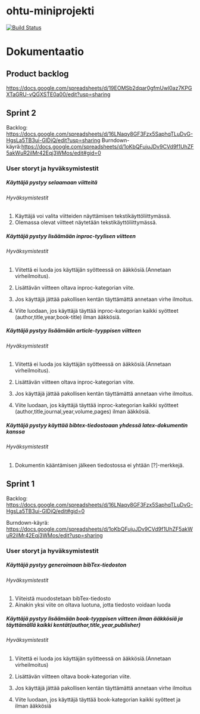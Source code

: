 # ohtu-miniprojekti

[![Build Status](https://travis-ci.org/Hexagon-ohtu2017/ohtu-miniprojekti.svg?branch=master)](https://travis-ci.org/Hexagon-ohtu2017/ohtu-miniprojekti)

# Dokumentaatio

## Product backlog

https://docs.google.com/spreadsheets/d/19EOMSb2dqar0gfmUwl0az7KPGXTaGRU-vQGXSTE0a00/edit?usp=sharing

## Sprint 2

Backlog: https://docs.google.com/spreadsheets/d/16LNaqy8GF3Fzx5SaphqTLuDvG-HgsLa5TB3ui-GIDiQ/edit?usp=sharing
Burndown-käyrä:https://docs.google.com/spreadsheets/d/1oKbQFujuJDv9CVd9f1UhZF5akWuR2iIMr42Eqj3WMos/edit#gid=0

### User storyt ja hyväksymistestit

##### Käyttäjä pystyy selaamaan viitteitä

###### Hyväksymistestit
1. Käyttäjä voi valita viitteiden näyttämisen tekstikäyttöliittymässä.
2. Olemassa olevat viitteet näytetään tekstikäyttöliittymässä.

##### Käyttäjä pystyy lisäämään inproc-tyylisen viitteen

###### Hyväksymistestit
1. Viitettä ei luoda jos käyttäjän syötteessä on ääkkösiä.(Annetaan virheilmoitus).

2. Lisättävän viitteen oltava inproc-kategorian viite.

3. Jos käyttäjä jättää pakollisen kentän täyttämättä annetaan virhe ilmoitus.

4. Viite luodaan, jos käyttäjä täyttää inproc-kategorian kaikki syötteet (author,title,year,book-title) ilman ääkkösiä.

##### Käyttäjä pystyy lisäämään article-tyyppisen viitteen

###### Hyväksymistestit
1. Viitettä ei luoda jos käyttäjän syötteessä on ääkkösiä.(Annetaan virheilmoitus).

2. Lisättävän viitteen oltava inproc-kategorian viite.

3. Jos käyttäjä jättää pakollisen kentän täyttämättä annetaan virhe ilmoitus.

4. Viite luodaan, jos käyttäjä täyttää inproc-kategorian kaikki syötteet (author,title,journal,year,volume,pages) ilman ääkkösiä.

##### Käyttäjä pystyy käyttää bibtex-tiedostoaan yhdessä latex-dokumentin kanssa

###### Hyväksymistestit
1. Dokumentin kääntämisen jälkeen tiedostossa ei yhtään [?]-merkkejä.


## Sprint 1

Backlog: https://docs.google.com/spreadsheets/d/16LNaqy8GF3Fzx5SaphqTLuDvG-HgsLa5TB3ui-GIDiQ/edit#gid=0

Burndown-käyrä: https://docs.google.com/spreadsheets/d/1oKbQFujuJDv9CVd9f1UhZF5akWuR2iIMr42Eqj3WMos/edit?usp=sharing

### User storyt ja hyväksymistestit

##### Käyttäjä pystyy generoimaan bibTex-tiedoston

###### Hyväksymistestit
1. Viiteistä muodostetaan bibTex-tiedosto
2. Ainakin yksi viite on oltava luotuna, jotta tiedosto voidaan luoda

##### Käyttäjä pystyy lisäämään book-tyyppisen viitteen ilman ääkkösiä ja täyttämällä kaikki kentät(author,title,year,publisher)

###### Hyväksymistestit
1. Viitettä ei luoda jos käyttäjän syötteessä on ääkkösiä.(Annetaan virheilmoitus)

2. Lisättävän viitteen oltava book-kategorian viite.

3. Jos käyttäjä jättää pakollisen kentän täyttämättä annetaan virhe ilmoitus

4. Viite luodaan, jos käyttäjä täyttää book-kategorian kaikki syötteet ja ilman ääkkösiä

